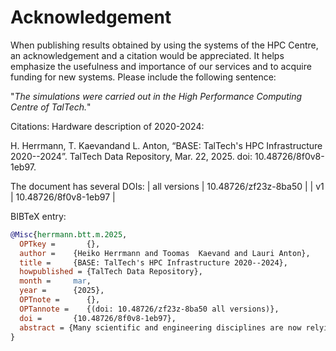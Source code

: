 # Acknowledgement

When publishing results obtained by using the systems of the HPC Centre, an acknowledgement and a citation would be appreciated. It helps emphasize the usefulness and importance of our services and to acquire funding for new systems. Please include the following sentence:

"*The simulations were carried out in the High Performance Computing Centre of TalTech.*"

Citations:
Hardware description of 2020-2024:

H. Herrmann, T. Kaevandand L. Anton, “BASE: TalTech's HPC Infrastructure 2020--2024”. TalTech Data Repository, Mar. 22, 2025. doi: 10.48726/8f0v8-1eb97.

The document has several DOIs:
| all versions | 10.48726/zf23z-8ba50 |
| v1 | 10.48726/8f0v8-1eb97 |


BIBTeX entry:
```bibtex
@Misc{herrmann.btt.m.2025,
  OPTkey =       {},
  author =    {Heiko Herrmann and Toomas  Kaevand and Lauri Anton},
  title =     {BASE: TalTech's HPC Infrastructure 2020--2024},
  howpublished = {TalTech Data Repository},
  month =     mar,
  year =      {2025},
  OPTnote =      {},
  OPTannote =    {(doi: 10.48726/zf23z-8ba50 all versions)},
  doi =       {10.48726/8f0v8-1eb97},
  abstract = {Many scientific and engineering disciplines are now relying on or are supplemented by large scale numerical simulations or data analysis. These fields include physics, chemistry, CFD, climate and ocean modeling, pollution transport, virus spreading, building modeling and training for deep learning and big data analysis. This requires access to suitable high performace, high throughput or parallel computing environments.\\  Some of these fields can largely benefit from data parallel architectures like GPUs, others are better suited for regular CPUs.\\  TalTech's HPC center provides a heterogeneous environment suitable for diverse applications.}
}
```
